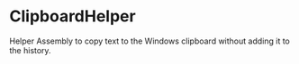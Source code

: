 # ClipboardHelper
Helper Assembly to copy text to the Windows clipboard without adding it to the history.
